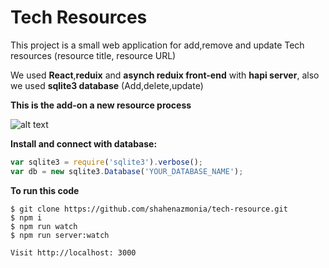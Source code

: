 # Tech Resources

This project is a small web application for add,remove and update Tech resources (resource title, resource URL)

We used **React**,**reduix** and **asynch reduix front-end** with **hapi server**, also we used **sqlite3 database** (Add,delete,update)

**This is the add-on a new resource process**

![alt text](https://scontent.fjrs2-1.fna.fbcdn.net/v/t34.0-12/17858111_805964889558674_360940926_n.png?oh=364bc1d797369d87c3f7c57940a4a5ab&oe=58F1FF50)

**Install and connect with database:**
```js
var sqlite3 = require('sqlite3').verbose();
var db = new sqlite3.Database('YOUR_DATABASE_NAME');

```

**To run this code**
```
$ git clone https://github.com/shahenazmonia/tech-resource.git
$ npm i
$ npm run watch
$ npm run server:watch

Visit http://localhost: 3000
```
